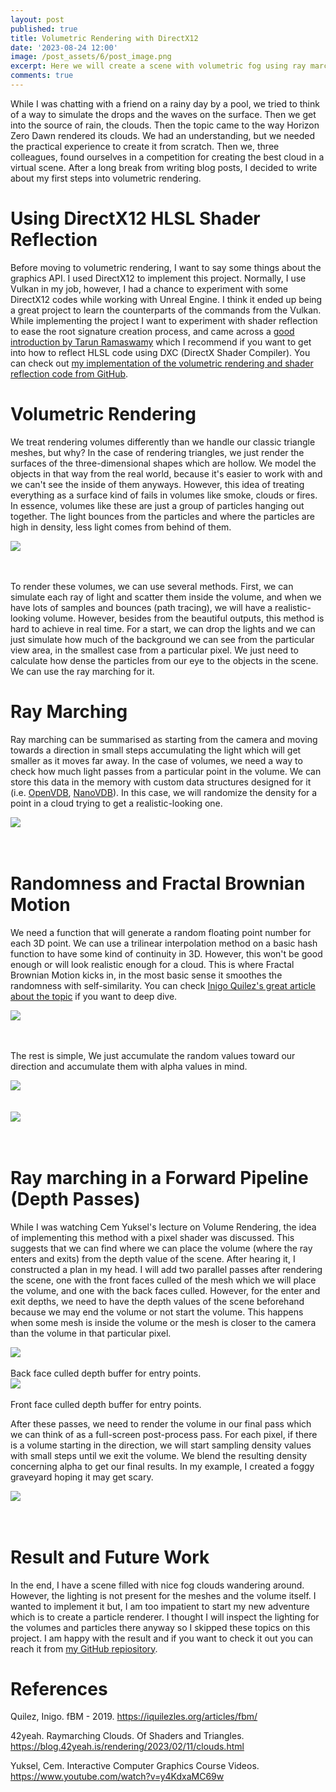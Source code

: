 ```yaml
---
layout: post
published: true
title: Volumetric Rendering with DirectX12
date: '2023-08-24 12:00'
image: /post_assets/6/post_image.png
excerpt: Here we will create a scene with volumetric fog using ray marching.
comments: true
---
```


While I was chatting with a friend on a rainy day by a pool, we tried to think of a way to simulate the drops and the waves on the surface. Then we get into the source of rain, the clouds. Then the topic came to the way Horizon Zero Dawn rendered its clouds. We had an understanding, but we needed the practical experience to create it from scratch. Then we, three colleagues, found ourselves in a competition for creating the best cloud in a virtual scene. After a long break from writing blog posts, I decided to write about my first steps into volumetric rendering.

# Using DirectX12 HLSL Shader Reflection

Before moving to volumetric rendering, I want to say some things about the graphics API. I used DirectX12 to implement this project. Normally, I use Vulkan in my job, however, I had a chance to experiment with some DirectX12 codes while working with Unreal Engine. I think it ended up being a great project to learn the counterparts of the commands from the Vulkan. While implementing the project I want to experiment with shader reflection to ease the root signature creation process, and came across a [good introduction by Tarun Ramaswamy](https://rtarun9.github.io/blogs/shader_reflection/) which I recommend if you want to get into how to reflect HLSL code using DXC (DirectX Shader Compiler). You can check out [my implementation of the volumetric rendering and shader reflection code from GitHub](https://github.com/dogukannn/volumetric-rendering).

# Volumetric Rendering

We treat rendering volumes differently than we handle our classic triangle meshes, but why? In the case of rendering triangles, we just render the surfaces of the three-dimensional shapes which are hollow. We model the objects in that way from the real world, because it's easier to work with and we can't see the inside of them anyways. However, this idea of treating everything as a surface kind of fails in volumes like smoke, clouds or fires. In essence, volumes like these are just a group of particles hanging out together. The light bounces from the particles and where the particles are high in density, less light comes from behind of them.

<div class="fig figcenter fighighlight">
  <img src="/post_assets/6/rays_bouncing.jpg">
  <div class="figcaption"><br><br>
  </div>
</div>

To render these volumes, we can use several methods. First, we can simulate each ray of light and scatter them inside the volume, and when we have lots of samples and bounces (path tracing), we will have a realistic-looking volume. However, besides from the beautiful outputs, this method is hard to achieve in real time. For a start, we can drop the lights and we can just simulate how much of the background we can see from the particular view area, in the smallest case from a particular pixel. We just need to calculate how dense the particles from our eye to the objects in the scene. We can use the ray marching for it.

# Ray Marching

Ray marching can be summarised as starting from the camera and moving towards a direction in small steps accumulating the light which will get smaller as it moves far away. In the case of volumes, we need a way to check how much light passes from a particular point in the volume. We can store this data in the memory with custom data structures designed for it (i.e. [OpenVDB](https://www.openvdb.org), [NanoVDB](https://www.nvidia.com/en-us/on-demand/session/gtcspring21-s31836/)). In this case, we will randomize the density for a point in a cloud trying to get a realistic-looking one. 

<div class="fig figcenter fighighlight">
  <img src="/post_assets/6/rays_in_cloud.jpg">
  <div class="figcaption"><br><br>
  </div>
</div>

# Randomness and Fractal Brownian Motion

We need a function that will generate a random floating point number for each 3D point. We can use a trilinear interpolation method on a basic hash function to have some kind of continuity in 3D. However, this won't be good enough or will look realistic enough for a cloud. This is where Fractal Brownian Motion kicks in, in the most basic sense it smoothes the randomness with self-similarity. You can check [Inigo Quilez's great article about the topic](https://iquilezles.org/articles/fbm/) if you want to deep dive. 

<div class="fig figcenter fighighlight">
  <img src="/post_assets/6/fbm2.gif">
  <div class="figcaption"><br><br>
  </div>
</div>

The rest is simple, We just accumulate the random values toward our direction and accumulate them with alpha values in mind.

<div class="fig figcenter fighighlight">
  <img src="/post_assets/6/cloud_basic.gif">
  <div class="figcaption"><br><br>
  </div>
</div>

<div class="fig figcenter fighighlight">
  <img src="/post_assets/6/cloud_in_sphere.gif">
  <div class="figcaption"><br><br>
  </div>
</div>

# Ray marching in a Forward Pipeline (Depth Passes)

While I was watching Cem Yuksel's lecture on Volume Rendering, the idea of implementing this method with a pixel shader was discussed. This suggests that we can find where we can place the volume (where the ray enters and exits) from the depth value of the scene. After hearing it, I constructed a plan in my head. I will add two parallel passes after rendering the scene, one with the front faces culled of the mesh which we will place the volume, and one with the back faces culled. However, for the enter and exit depths, we need to have the depth values of the scene beforehand because we may end the volume or not start the volume. This happens when some mesh is inside the volume or the mesh is closer to the camera than the volume in that particular pixel.

<div class="fig figcenter fighighlight">
  <img src="/post_assets/6/back_culled.png">
  <div class="figcaption"><br>Back face culled depth buffer for entry points.<br>
  </div>
</div>

<div class="fig figcenter fighighlight">
  <img src="/post_assets/6/front_culled.png">
  <div class="figcaption"><br>Front face culled depth buffer for entry points.<br>
  </div>
</div>

After these passes, we need to render the volume in our final pass which we can think of as a full-screen post-process pass. For each pixel, if there is a volume starting in the direction, we will start sampling density values with small steps until we exit the volume. We blend the resulting density concerning alpha to get our final results. In my example, I created a foggy graveyard hoping it may get scary.

<div class="fig figcenter fighighlight">
  <img src="/post_assets/6/final.gif">
  <div class="figcaption"><br><br>
  </div>
</div>

# Result and Future Work

In the end, I have a scene filled with nice fog clouds wandering around. However, the lighting is not present for the meshes and the volume itself. I wanted to implement it but, I am too impatient to start my new adventure which is to create a particle renderer. I thought I will inspect the lighting for the volumes and particles there anyway so I skipped these topics on this project. I am happy with the result and if you want to check it out you can reach it from [my GitHub repiository](https://github.com/dogukannn/volumetric-rendering).

# References

Quilez, Inigo. fBM - 2019. https://iquilezles.org/articles/fbm/ 

42yeah. Raymarching Clouds. Of Shaders and Triangles. https://blog.42yeah.is/rendering/2023/02/11/clouds.html 

Yuksel, Cem. Interactive Computer Graphics Course Videos. https://www.youtube.com/watch?v=y4KdxaMC69w

